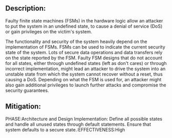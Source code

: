 ## Description:

Faulty finite state machines (FSMs) in the hardware logic allow an attacker to put the system in an undefined state, to cause a denial of service (DoS) or gain privileges on the victim's system.

The functionality and security of the system heavily depend on the implementation of FSMs. FSMs can be used to indicate the current security state of the system. Lots of secure data operations and data transfers rely on the state reported by the FSM. Faulty FSM designs that do not account for all states, either through undefined states (left as don't cares) or through incorrect implementation, might lead an attacker to drive the system into an unstable state from which the system cannot recover without a reset, thus causing a DoS. Depending on what the FSM is used for, an attacker might also gain additional privileges to launch further attacks and compromise the security guarantees.

## Mitigation:


PHASE:Architecture and Design Implementation:
Define all possible states and handle all unused states through default statements. Ensure that system defaults to a secure state.:EFFECTIVENESS:High

